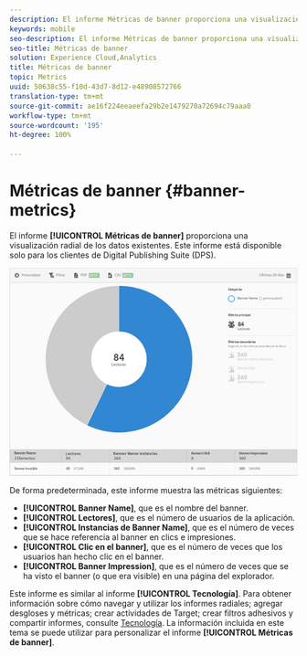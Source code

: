 ```yaml
---
description: El informe Métricas de banner proporciona una visualización de destello solar de los datos existentes. Este informe está disponible solo para los clientes de Digital Publishing Suite (DPS).
keywords: mobile
seo-description: El informe Métricas de banner proporciona una visualización de destello solar de los datos existentes. Este informe está disponible solo para los clientes de Digital Publishing Suite (DPS).
seo-title: Métricas de banner
solution: Experience Cloud,Analytics
title: Métricas de banner
topic: Metrics
uuid: 50638c55-f10d-43d7-8d12-e48908572766
translation-type: tm+mt
source-git-commit: ae16f224eeaeefa29b2e1479270a72694c79aaa0
workflow-type: tm+mt
source-wordcount: '195'
ht-degree: 100%

---
```



# Métricas de banner {#banner-metrics}

El informe **[!UICONTROL Métricas de banner]** proporciona una visualización radial de los datos existentes. Este informe está disponible solo para los clientes de Digital Publishing Suite (DPS).

![](assets/dps_banner_name.png)

De forma predeterminada, este informe muestra las métricas siguientes:

* **[!UICONTROL Banner Name]**, que es el nombre del banner.
* **[!UICONTROL Lectores]**, que es el número de usuarios de la aplicación.
* **[!UICONTROL Instancias de Banner Name]**, que es el número de veces que se hace referencia al banner en clics e impresiones.
* **[!UICONTROL Clic en el banner]**, que es el número de veces que los usuarios han hecho clic en el banner.
* **[!UICONTROL Banner Impression]**, que es el número de veces que se ha visto el banner (o que era visible) en una página del explorador.

Este informe es similar al informe **[!UICONTROL Tecnología]**. Para obtener información sobre cómo navegar y utilizar los informes radiales; agregar desgloses y métricas; crear actividades de Target; crear filtros adhesivos y compartir informes, consulte [Tecnología](/help/using/usage/reports-technology.md). La información incluida en este tema se puede utilizar para personalizar el informe **[!UICONTROL Métricas de banner]**.
